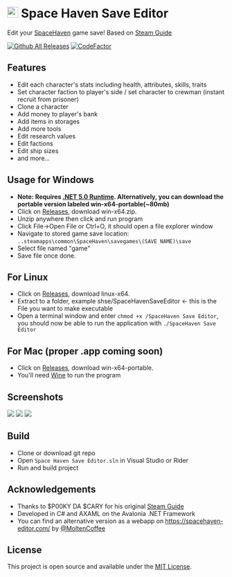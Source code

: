 # <img src="https://github.com/nuttycream/SH-Save-Editor/blob/master/SpaceHaven%20Save%20Editor/Assets/icon.ico" width="25" height="25"/> Space Haven Save Editor

Edit your [SpaceHaven](https://bugbyte.fi/spacehaven/) game save! Based on [Steam Guide](https://steamcommunity.com/sharedfiles/filedetails/?id=2120100221)

[![Github All Releases](https://img.shields.io/github/downloads/nuttyCream/SH-Save-Editor/total)](https://github.com/nuttycream/SH-Save-Editor/releases)
[![CodeFactor](https://www.codefactor.io/repository/github/nuttycream/sh-save-editor/badge)](https://www.codefactor.io/repository/github/nuttycream/sh-save-editor)
## Features
- Edit each character's stats including health, attributes, skills, traits
- Set character faction to player's side / set character to crewman (instant recruit from prisoner)
- Clone a character
- Add money to player's bank
- Add items in storages
- Add more tools
- Edit research values
- Edit factions
- Edit ship sizes
- and more...

## Usage for Windows
- **Note: Requires [.NET 5.0 Runtime](https://dotnet.microsoft.com/download/dotnet/5.0/runtime). Alternatively, you can download the portable version labeled win-x64-portable(~80mb)**
- Click on [Releases](https://github.com/nuttycream/SH-Save-Editor/releases), download win-x64.zip. 
- Unzip anywhere then click and run program
- Click File->Open File or Ctrl+O, it should open a file explorer window
- Navigate to stored game save location:
`..steamapps\common\SpaceHaven\savegames\(SAVE NAME)\save`
- Select file named "game"
- Save file once done.

## For Linux
- Click on [Releases](https://github.com/nuttycream/SH-Save-Editor/releases), download linux-x64.
- Extract to a folder, example shse/SpaceHavenSaveEditor <- this is the File you want to make executable
- Open a terminal window and enter `chmod +x /SpaceHaven Save Editor`, you should now be able to run the application with `./SpaceHaven Save Editor`

## For Mac (proper .app coming soon)
- Click on [Releases](https://github.com/nuttycream/SH-Save-Editor/releases), download win-x64-portable.
- You'll need [Wine](https://wiki.winehq.org/Download) to run the program

## Screenshots
<img src="https://github.com/nuttycream/SH-Save-Editor/blob/master/Screenies/Game%20Menu.png"/>
<img src="https://github.com/nuttycream/SH-Save-Editor/blob/master/Screenies/Faction%20Editor.png"/>
<img src="https://github.com/nuttycream/SH-Save-Editor/blob/master/Screenies/Character%20Editor.png"/>

## Build
- Clone or download git repo
- Open `Space Haven Save Editor.sln` in Visual Studio or Rider
- Run and build project

## Acknowledgements
- Thanks to $P00KY DA $CARY for his original [Steam Guide](https://steamcommunity.com/sharedfiles/filedetails/?id=2120100221)
- Developed in C# and AXAML on the Avalonia .NET Framework
- You can find an alternative version as a webapp on https://spacehaven-editor.com/ by [@MoltenCoffee](https://github.com/MoltenCoffee)

## License
This project is open source and available under the [MIT License](LICENSE). 
